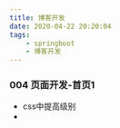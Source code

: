 ```yaml
---
title: 博客开发
date: 2020-04-22 20:20:04
tags:
	- springboot
	- 博客开发
---
```


### 004 页面开发-首页1

* css中提高级别
* 
